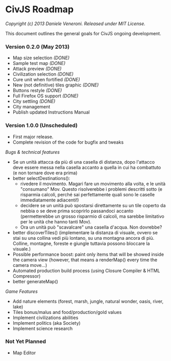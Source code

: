 # CivJS Roadmap

_Copyright (c) 2013 Daniele Veneroni. Released under MIT License._

This document outlines the general goals for CivJS ongoing development.

### Version 0.2.0 (May 2013)

* Map size selection _(DONE)_
* Sample test map _(DONE)_
* Attack preview _(DONE)_
* Civilization selection _(DONE)_
* Cure unit when fortified _(DONE)_
* New (not definitive) tiles graphic _(DONE)_
* Buttons restyle _(DONE)_
* Full Firefox OS support _(DONE)_
* City settling _(DONE)_
* City management
* Publish updated Instructions Manual

### Version 1.0.0 (Unscheduled)

* First major release.
* Complete revision of the code for bugfix and tweaks

_Bugs & technical features_

* Se un unità attacca da più di una casella di distanza, dopo l'attacco deve essere messa nella casella accanto a quella in cui ha combattuto (e non tornare dove era prima)
* better selectDestinations():
	* rivedere il movimento. Magari fare un movimento alla volta, e le unità "consumano" Mov. Questo risolverebbe i problemi descritti sotto (e risparmia calcoli, perché sai perfettamente quali sono le caselle immediatamente adiacenti!)
	* decidere se un unità può spostarsi direttamente su un tile coperto da nebbia o se deve prima scoprirlo passandoci accanto (permetterebbe un grosso risparmio di calcoli, ma sarebbe limitativo per le unità che hanno tanti Mov).
	* Ora un unità può "scavalcare" una casella d'acqua. Non dovrebbe?
* better discoverTiles() (implementare la distanza di visuale, ovvero se stai su una collina vedi più lontano, su una montagna ancora di più. Colline, montagne, foreste e giungle tuttavia possono bloccare la visuale.)
* Possible performance boost: paint only items that will be showed inside the camera view (however, that means a renderMap() every time the camera move...)
* Automated production build process (using Closure Compiler & HTML Compressor)
* better generateMap()

_Game Features_

* Add nature elements (forest, marsh, jungle, natural wonder, oasis, river, lake)
* Tiles bonus/malus and food/production/gold values
* Implement civilizations abilities
* Implement politics (aka Society)
* Implement science research

### Not Yet Planned

* Map Editor
